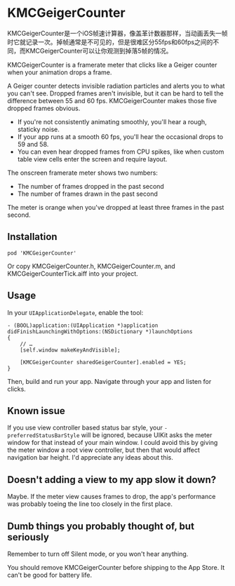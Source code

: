 # KMCGeigerCounter

KMCGeigerCounter是一个iOS帧速计算器，像盖革计数器那样，当动画丢失一帧时它就记录一次。掉帧通常是不可见的，但是很难区分55fps和60fps之间的不同，而KMCGeigerCounter可以让你观测到掉落5帧的情况。

KMCGeigerCounter is a framerate meter that clicks like a Geiger counter when your animation drops a frame.

A Geiger counter detects invisible radiation particles and alerts you to what you can't see. Dropped frames aren't invisible, but it can be hard to tell the difference between 55 and 60 fps. KMCGeigerCounter makes those five dropped frames obvious.

- If you're not consistently animating smoothly, you'll hear a rough, staticky noise.
- If your app runs at a smooth 60 fps, you'll hear the occasional drops to 59 and 58.
- You can even hear dropped frames from CPU spikes, like when custom table view cells enter the screen and require layout.

The onscreen framerate meter shows two numbers:

- The number of frames dropped in the past second
- The number of frames drawn in the past second

The meter is orange when you've dropped at least three frames in the past second.

## Installation

`pod 'KMCGeigerCounter'`

Or copy KMCGeigerCounter.h, KMCGeigerCounter.m, and KMCGeigerCounterTick.aiff into your project.

## Usage

In your `UIApplicationDelegate`, enable the tool:

    - (BOOL)application:(UIApplication *)application didFinishLaunchingWithOptions:(NSDictionary *)launchOptions
    {
        // …
        [self.window makeKeyAndVisible];

        [KMCGeigerCounter sharedGeigerCounter].enabled = YES;
    }

Then, build and run your app. Navigate through your app and listen for clicks.

## Known issue

If you use view controller based status bar style, your `-preferredStatusBarStyle` will be ignored, because UIKit asks the meter window for that instead of your main window. I could avoid this by giving the meter window a root view controller, but then that would affect navigation bar height. I'd appreciate any ideas about this.

## Doesn't adding a view to my app slow it down?

Maybe. If the meter view causes frames to drop, the app's performance was probably toeing the line too closely in the first place.

## Dumb things you probably thought of, but seriously

Remember to turn off Silent mode, or you won't hear anything. 

You should remove KMCGeigerCounter before shipping to the App Store. It can't be good for battery life.
